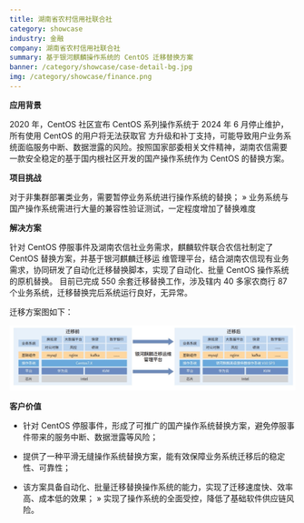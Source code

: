 ```yaml
---
title: 湖南省农村信用社联合社
category: showcase
industry: 金融
company: 湖南省农村信用社联合社
summary: 基于银河麒麟操作系统的 CentOS 迁移替换方案
banner: /category/showcase/case-detail-bg.jpg
img: /category/showcase/finance.png
---
```




**应用背景**

2020 年，CentOS 社区宣布 CentOS 系列操作系统于 2024 年 6
月停止维护，所有使用 CentOS 的用户将无法获取官
方升级和补丁支持，可能导致用户业务系统面临服务中断、数据泄露的风险。按照国家部委相关文件精神，湖南农信需要
一款安全稳定的基于国内根社区开发的国产操作系统作为 CentOS 的替换方案。

**项目挑战**

对于非集群部署类业务，需要暂停业务系统进行操作系统的替换； »
业务系统与国产操作系统需进行大量的兼容性验证测试，一定程度增加了替换难度

**解决方案**

针对 CentOS 停服事件及湖南农信社业务需求，麒麟软件联合农信社制定了
CentOS 替换方案，并基于银河麒麟迁移运
维管理平台，结合湖南农信现有业务需求，协同研发了自动化迁移替换脚本，实现了自动化、批量
CentOS 操作系统的原机替换。 目前已完成 550 余套迁移替换工作，涉及辖内 40
多家农商行 87 个业务系统，迁移替换完后系统运行良好，无异常。

迁移方案图如下：

![](./media/image1.png)

**客户价值**

-   针对 CentOS
    停服事件，形成了可推广的国产操作系统替换方案，避免停服事件带来的服务中断、数据泄露等风险；

-   提供了一种平滑无缝操作系统替换方案，能有效保障业务系统迁移后的稳定性、可靠性；

-   该方案具备自动化、批量迁移替换操作系统的能力，实现了迁移速度快、效率高、成本低的效果；
    » 实现了操作系统的全面受控，降低了基础软件供应链风险。
